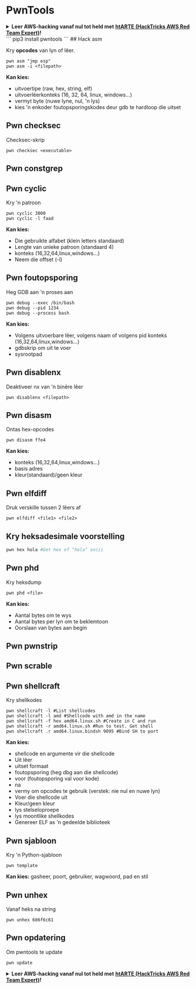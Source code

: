 # PwnTools

<details>

<summary><strong>Leer AWS-hacking vanaf nul tot held met</strong> <a href="https://training.hacktricks.xyz/courses/arte"><strong>htARTE (HackTricks AWS Red Team Expert)</strong></a><strong>!</strong></summary>

Ander maniere om HackTricks te ondersteun:

* As jy jou **maatskappy geadverteer wil sien in HackTricks** of **HackTricks in PDF wil aflaai** Kyk na die [**INSKRYWINGSPLANNE**](https://github.com/sponsors/carlospolop)!
* Kry die [**amptelike PEASS & HackTricks swag**](https://peass.creator-spring.com)
* Ontdek [**Die PEASS Familie**](https://opensea.io/collection/the-peass-family), ons versameling eksklusiewe [**NFTs**](https://opensea.io/collection/the-peass-family)
* **Sluit aan by die** 💬 [**Discord-groep**](https://discord.gg/hRep4RUj7f) of die [**telegram-groep**](https://t.me/peass) of **volg** ons op **Twitter** 🐦 [**@hacktricks\_live**](https://twitter.com/hacktricks\_live)**.**
* **Deel jou hacking-truuks deur PR's in te dien by die** [**HackTricks**](https://github.com/carlospolop/hacktricks) en [**HackTricks Cloud**](https://github.com/carlospolop/hacktricks-cloud) github-opslag. 

</details>
```
pip3 install pwntools
```
## Hack asm

Kry **opcodes** van lyn of lêer.
```
pwn asm "jmp esp"
pwn asm -i <filepath>
```
**Kan kies:**

* uitvoertipe (raw, hex, string, elf)
* uitvoerlêerkonteks (16, 32, 64, linux, windows...)
* vermyt byte (nuwe lyne, nul, 'n lys)
* kies 'n enkoder foutopsporingskodes deur gdb te hardloop die uitset

## **Pwn checksec**

Checksec-skrip
```
pwn checksec <executable>
```
## Pwn constgrep

## Pwn cyclic

Kry 'n patroon
```
pwn cyclic 3000
pwn cyclic -l faad
```
**Kan kies:**

* Die gebruikte alfabet (klein letters standaard)
* Lengte van unieke patroon (standaard 4)
* konteks (16,32,64,linux,windows...)
* Neem die offset (-l)

## Pwn foutopsporing

Heg GDB aan 'n proses aan
```
pwn debug --exec /bin/bash
pwn debug --pid 1234
pwn debug --process bash
```
**Kan kies:**

* Volgens uitvoerbare lêer, volgens naam of volgens pid konteks (16,32,64,linux,windows...)
* gdbskrip om uit te voer
* sysrootpad

## Pwn disablenx

Deaktiveer nx van 'n binêre lêer
```
pwn disablenx <filepath>
```
## Pwn disasm

Ontas hex-opcodes
```
pwn disasm ffe4
```
**Kan kies:**

* konteks (16,32,64,linux,windows...)
* basis adres
* kleur(standaard)/geen kleur

## Pwn elfdiff

Druk verskille tussen 2 lêers af
```
pwn elfdiff <file1> <file2>
```
## Kry heksadesimale voorstelling
```bash
pwn hex hola #Get hex of "hola" ascii
```
## Pwn phd

Kry heksdump
```
pwn phd <file>
```
**Kan kies:**

* Aantal bytes om te wys
* Aantal bytes per lyn om te beklemtoon
* Oorslaan van bytes aan begin

## Pwn pwnstrip

## Pwn scrable

## Pwn shellcraft

Kry shellkodes
```
pwn shellcraft -l #List shellcodes
pwn shellcraft -l amd #Shellcode with amd in the name
pwn shellcraft -f hex amd64.linux.sh #Create in C and run
pwn shellcraft -r amd64.linux.sh #Run to test. Get shell
pwn shellcraft .r amd64.linux.bindsh 9095 #Bind SH to port
```
**Kan kies:**

* shellcode en argumente vir die shellcode
* Uit lêer
* uitset formaat
* foutopsporing (heg dbg aan die shellcode)
* voor (foutopsporing val voor kode)
* na
* vermy om opcodes te gebruik (verstek: nie nul en nuwe lyn)
* Voer die shellcode uit
* Kleur/geen kleur
* lys stelseloproepe
* lys moontlike shellkodes
* Genereer ELF as 'n gedeelde biblioteek

## Pwn sjabloon

Kry 'n Python-sjabloon
```
pwn template
```
**Kan kies:** gasheer, poort, gebruiker, wagwoord, pad en stil

## Pwn unhex

Vanaf heks na string
```
pwn unhex 686f6c61
```
## Pwn opdatering

Om pwntools te update
```
pwn update
```
<details>

<summary><strong>Leer AWS-hacking vanaf nul tot held met</strong> <a href="https://training.hacktricks.xyz/courses/arte"><strong>htARTE (HackTricks AWS Red Team Expert)</strong></a><strong>!</strong></summary>

Ander maniere om HackTricks te ondersteun:

* As jy jou **maatskappy geadverteer wil sien in HackTricks** of **HackTricks in PDF wil aflaai** Kyk na die [**INSKRYWINGSPLANNE**](https://github.com/sponsors/carlospolop)!
* Kry die [**amptelike PEASS & HackTricks swag**](https://peass.creator-spring.com)
* Ontdek [**Die PEASS-familie**](https://opensea.io/collection/the-peass-family), ons versameling eksklusiewe [**NFT's**](https://opensea.io/collection/the-peass-family)
* **Sluit aan by die** 💬 [**Discord-groep**](https://discord.gg/hRep4RUj7f) of die [**telegram-groep**](https://t.me/peass) of **volg** ons op **Twitter** 🐦 [**@hacktricks\_live**](https://twitter.com/hacktricks\_live)**.**
* **Deel jou hacking-truuks deur PR's in te dien by die** [**HackTricks**](https://github.com/carlospolop/hacktricks) en [**HackTricks Cloud**](https://github.com/carlospolop/hacktricks-cloud) github-opslag.

</details>
